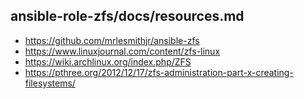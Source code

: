 ## ansible-role-zfs/docs/resources.md

* https://github.com/mrlesmithjr/ansible-zfs
* https://www.linuxjournal.com/content/zfs-linux
* https://wiki.archlinux.org/index.php/ZFS
* https://pthree.org/2012/12/17/zfs-administration-part-x-creating-filesystems/
